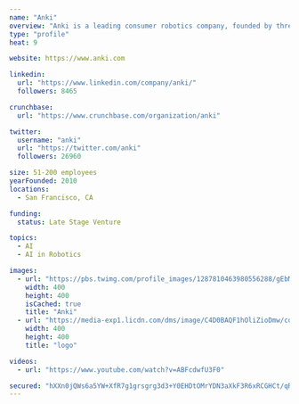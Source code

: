 ```yaml
---
name: "Anki"
overview: "Anki is a leading consumer robotics company, founded by three Carnegie Mellon Robotics Institute graduates. We’re building on decades of scientific research to make artificial intelligence accessible to everyone. We are dedicated to creating unique consumer products that people would not expect to be possible, powered by robotics and AI."
type: "profile"
heat: 9

website: https://www.anki.com

linkedin:
  url: "https://www.linkedin.com/company/anki/"
  followers: 8465

crunchbase:
  url: "https://www.crunchbase.com/organization/anki"

twitter:
  username: "anki"
  url: "https://twitter.com/anki"
  followers: 26960

size: 51-200 employees
yearFounded: 2010
locations:
  - San Francisco, CA

funding:
  status: Late Stage Venture

topics:
  - AI
  - AI in Robotics

images:
  - url: "https://pbs.twimg.com/profile_images/1287810463980556288/gEbM3DSA_400x400.jpg"
    width: 400
    height: 400
    isCached: true
    title: "Anki"
  - url: "https://media-exp1.licdn.com/dms/image/C4D0BAQF1hOliZioDmw/company-logo_200_200/0?e=1594857600&v=beta&t=_v3aA0efwqNjU-Kq2xBdBwf0QvcFGGAPfk7b6kqkjE0"
    width: 400
    height: 400
    title: "logo"

videos:
  - url: "https://www.youtube.com/watch?v=ABFcdwfU3F0"

secured: "hXXn0jQWs6a5YW+XfR7g1grsgrg3d3+Y0EHDtOMrYDN3aXkF3R6xRCGHCt/qRH47Rgx3W4anIPmT+ISIKDjMZdXrbk3K+q5Qo7eM7hnsgY/OlXABSEN5f9cVZr+ol0J2K+uYgPK9GLNX3X+7HdupaNprmA52N3vX/gbwWk8ks/mIUsWSMGPIOZPmsycSiDf61PFHwKyg1svEJzUoY97YRfq0q3T8mpgMczXNhKhE9ihM+gN94dQmuqBqVRCXoE0gYY6z4AsiXvDjjDHwzotR+mAfgtc99LB0Gq/5fnLLB+P3g8lKeIVPSj+cFumWUynK0+GiFt26pxe0T0r1TnOWm8toFQRVkWqGeZHWh4l6dvFAJ6Z+p+kOBAN6fQ/iKcqbi+7KC7x9ZmkC67DiXW1SLhTonhO+wOog96XtvbiBRik=;waM1FwYtguDUpCaGMiI1Tg=="
---
```



